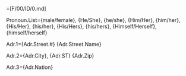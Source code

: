 =[F/00/ID/0.md]

Pronoun.List={male/female}, {He/She}, {he/she}, {Him/Her}, {him/her}, {His/Her}, {his/her}, {His/Hers}, {his/hers}, {Himself/Herself}, {himself/herself}  

Adr.1={Adr.Street.#} {Adr.Street.Name}

Adr.2={Adr.City}, {Adr.ST}  {Adr.Zip}

Adr.3={Adr.Nation}
